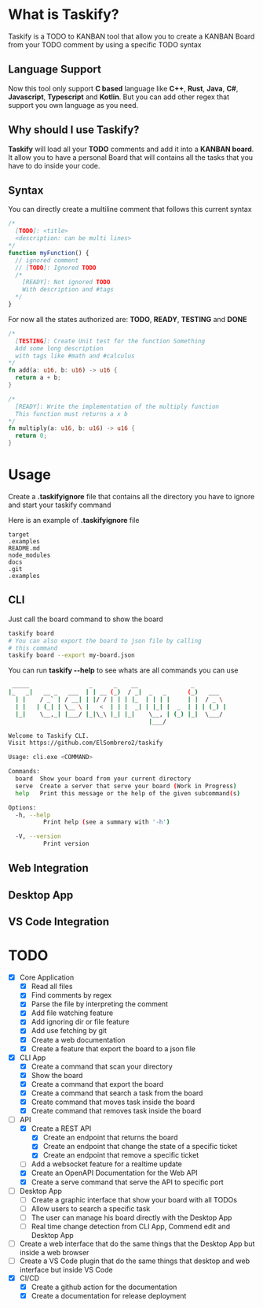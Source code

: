 # What is Taskify?

Taskify is a TODO to KANBAN tool that allow you to create a KANBAN Board from your TODO comment by
using a specific TODO syntax

## Language Support

Now this tool only support **C based** language like **C++**, **Rust**, **Java**, **C#**, **Javascript**, **Typescript** and **Kotlin**.
But you can add other regex that support you own language as you need.

## Why should I use Taskify?

**Taskify** will load all your **TODO** comments and add it into a **KANBAN board**.
It allow you to have a personal Board that will contains all the tasks that you have
to do inside your code.
## Syntax

You can directly create a multiline comment that follows this current syntax

```javascript
/*
  [TODO]: <title>
  <description: can be multi lines>
*/
function myFunction() {
  // ignored comment
  // [TODO]: Ignored TODO
  /*
    [READY]: Not ignored TODO
    With description and #tags
  */
}
```
For now all the states authorized are: **TODO**, **READY**, **TESTING** and **DONE**

```rust
/*
  [TESTING]: Create Unit test for the function Something
  Add some long description
  with tags like #math and #calculus
*/
fn add(a: u16, b: u16) -> u16 {
  return a + b;
}

/*
  [READY]: Write the implementation of the multiply function
  This function must returns a x b
*/
fn multiply(a: u16, b: u16) -> u16 {
  return 0;
}
```

# Usage

Create a **.taskifyignore** file that contains all the
directory you have to ignore and start your taskify command
 
  
Here is an example of **.taskifyignore** file
```
target
.examples
README.md
node_modules
docs
.git
.examples
```


## CLI
Just call the board command to show the board

```bash
taskify board
# You can also export the board to json file by calling
# this command
taskify board --export my-board.json
```
You can run **taskify --help** to see whats are all commands you can use
```bash
 _____                 _      _    __               _
|_   _|   __ _   ___  | | __ (_)  / _|  _   _      (_)   ___
  | |    / _` | / __| | |/ / | | | |_  | | | |     | |  / _ \
  | |   | (_| | \__ \ |   <  | | |  _| | |_| |  _  | | | (_) |
  |_|    \__,_| |___/ |_|\_\ |_| |_|    \__, | (_) |_|  \___/
                                        |___/

Welcome to Taskify CLI.
Visit https://github.com/ElSombrero2/taskify

Usage: cli.exe <COMMAND>

Commands:
  board  Show your board from your current directory
  serve  Create a server that serve your board (Work in Progress)
  help   Print this message or the help of the given subcommand(s)

Options:
  -h, --help
          Print help (see a summary with '-h')

  -V, --version
          Print version
```
## Web Integration

## Desktop App

## VS Code Integration

# TODO

- [x] Core Application
  - [x] Read all files
  - [x] Find comments by regex
  - [x] Parse the file by interpreting the comment
  - [x] Add file watching feature
  - [x] Add ignoring dir or file feature
  - [x] Add use fetching by git
  - [x] Create a web documentation
  - [x] Create a feature that export the board to a json file
- [x] CLI App
  - [x] Create a command that scan your directory
  - [x] Show the board
  - [x] Create a command that export the board
  - [x] Create a command that search a task from the board
  - [x] Create command that moves task inside the board
  - [x] Create command that removes task inside the board
- [ ] API
  - [x] Create a REST API
    - [x] Create an endpoint that returns the board
    - [x] Create an endpoint that change the state of a specific ticket
    - [x] Create an endpoint that remove a specific ticket
  - [ ] Add a websocket feature for a realtime update
  - [x] Create an OpenAPI Documentation for the Web API
  - [x] Create a serve command that serve the API to specific port
- [ ] Desktop App
  - [ ] Create a graphic interface that show your board with all TODOs
  - [ ] Allow users to search a specific task
  - [ ] The user can manage his board directly with the Desktop App
  - [ ] Real time change detection from CLI App, Commend edit and Desktop App
- [ ] Create a web interface that do the same things that the Desktop App but inside a web browser
- [ ] Create a VS Code plugin that do the same things that desktop and web interface but inside VS Code
- [x] CI/CD
  - [X] Create a github action for the documentation
  - [x] Create a documentation for release deployment